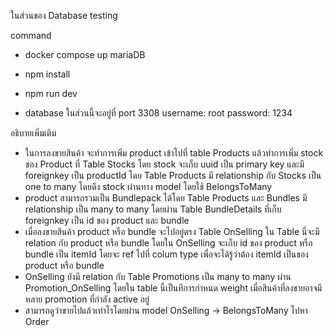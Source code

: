 ในส่วนของ Database testing

command
- docker compose up mariaDB
- npm install
- npm run dev

- database ในส่วนนี้จะอยู่ที่ port 3308 username: root password: 1234

อธิบายเพิ่มเติม
- ในการลงขายสินค้า จะทำการเพิ่ม product เข้าไปที่ table Products แล้วทำการเพิ่ม stock ของ Product ที่ Table Stocks โดย stock จะเก็บ uuid เป็น primary key และมี foreignkey เป็น productId โดย Table Products มี relationship กับ Stocks เป็น one to many โดยดึง stock ผ่านทาง model โดยใช้ BelongsToMany
- product สามารถรวมเป็น Bundlepack ได้โดย Table Products และ Bundles มี relationship เป็น many to many โดยผ่าน Table BundleDetails ที่เก็บ foreignkey เป็น id ของ product และ bundle
- เมื่อลงขายสินค้า product หรือ bundle จะไปอยู่ตรง Table OnSelling ใน Table นี่จะมี relation กับ product หรือ bundle โดยใน OnSelling จะเก็บ id ของ product หรือ bundle เป็น itemId โดยจะ ref ไปที่ colum type เพื่อจะได้รู้ว่าต้อง itemId เป็นของ product หรือ bundle
- OnSelling ยังมี relation กับ Table Promotions เป็น many to many ผ่าน Promotion_OnSelling โดยใน table นี้เป็นทีการกำหนด weight เมื่อสินค้าที่ลงขายอาจมีหลาย promotion ที่กำลัง active อยู่
- สามารถดูว่าขายไปแล้วเท่าไรโดยผ่าน model OnSelling -> BelongsToMany ไปหา Order